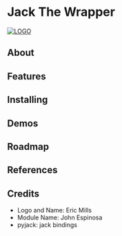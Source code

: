 # Jack The Wrapper
[![LOGO](http://imgur.com/yd7FeUI.png)](http://i.imgur.com/yd7FeUI.png)
## About
## Features
## Installing
## Demos
## Roadmap
## References
## Credits
 - Logo and Name: Eric Mills
 - Module Name: John Espinosa
 - pyjack: jack bindings
